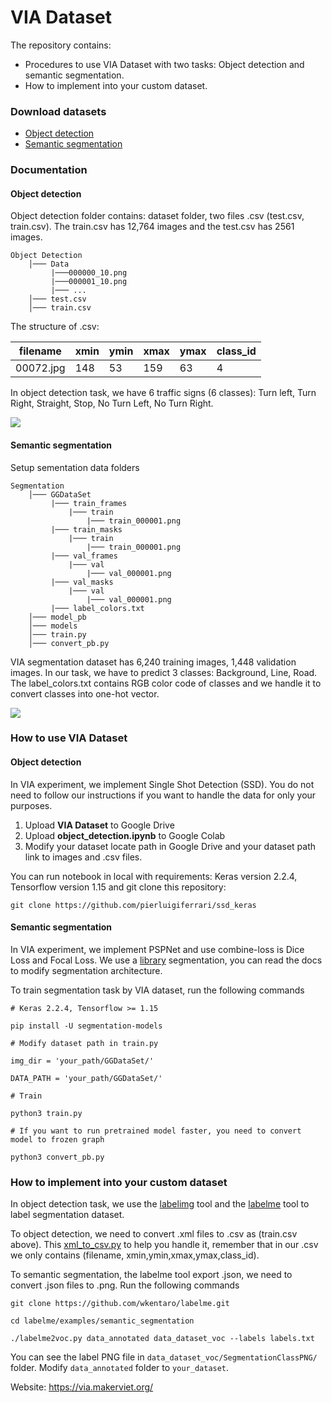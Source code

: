 # VIA Dataset

The repository contains:

* Procedures to use VIA Dataset with two tasks: Object detection and semantic segmentation.
* How to implement into your custom dataset.

### Download datasets

* [Object detection](https://drive.google.com/file/d/1NGrKWHc1z_4bOh2huWHC8kZsUZFXOku-/view)
* [Semantic segmentation](https://drive.google.com/file/d/1X-onXnGbrIwuXTt03rK-6FV3w2bGNyK8/view?usp=sharing)

### Documentation

#### Object detection
Object detection folder contains: dataset folder, two files .csv (test.csv, train.csv). The train.csv has 12,764 images and the test.csv has 2561 images. 

```
Object Detection 
    │─── Data
         |───000000_10.png
         |───000001_10.png
         |─── ...
    │─── test.csv
    │─── train.csv
```

The structure of .csv: 

| filename | xmin | ymin | xmax | ymax | class_id |
| -------- | -------- | -------- | -------- | -------- | -------- |
| 00072.jpg     | 148     | 53     | 159     | 63     | 4     |

In object detection task, we have 6 traffic signs (6 classes): Turn left, Turn Right, Straight, Stop, No Turn Left, No Turn Right. 

![](https://i.imgur.com/jrmCOEW.png)

#### Semantic segmentation

Setup sementation data folders

```
Segmentation
    │─── GGDataSet
         |─── train_frames
             |─── train
                 |─── train_000001.png
         |─── train_masks
             |─── train
                 |─── train_000001.png         
         |─── val_frames
             |─── val
                 |─── val_000001.png         
         |─── val_masks
             |─── val
                 |─── val_000001.png         
         |─── label_colors.txt
    │─── model_pb
    │─── models
    │─── train.py
    │─── convert_pb.py
```

VIA segmentation dataset has 6,240 training images, 1,448 validation images. In our task, we have to predict 3 classes: Background, Line, Road. 
The label_colors.txt contains RGB color code of classes and we handle it to convert classes into one-hot vector. 

![](https://i.imgur.com/XbJsBE0.png)


### How to use VIA Dataset

#### Object detection

In VIA experiment, we implement Single Shot Detection (SSD). You do not need to follow our instructions if you want to handle the data for only your purposes.

1. Upload **VIA Dataset** to Google Drive
2. Upload **object_detection.ipynb** to Google Colab 
3. Modify your dataset locate path in Google Drive and your dataset path link to images and .csv files.

You can run notebook in local with requirements: Keras version 2.2.4, Tensorflow version 1.15 and git clone this repository: 

``` git clone https://github.com/pierluigiferrari/ssd_keras ```

#### Semantic segmentation

In VIA experiment, we implement PSPNet and use combine-loss is Dice Loss and Focal Loss. We use a [library](https://github.com/qubvel/segmentation_models) segmentation, you can read the docs to modify segmentation architecture. 

To train segmentation task by VIA dataset, run the following commands

```python=1
# Keras 2.2.4, Tensorflow >= 1.15

pip install -U segmentation-models

# Modify dataset path in train.py

img_dir = 'your_path/GGDataSet/'

DATA_PATH = 'your_path/GGDataSet/'

# Train

python3 train.py

# If you want to run pretrained model faster, you need to convert model to frozen graph 

python3 convert_pb.py

```

### How to implement into your custom dataset

In object detection task, we use the [labelimg](https://github.com/tzutalin/labelImg) tool and the [labelme](https://github.com/wkentaro/labelme) tool to label segmentation dataset.

To object detection, we need to convert .xml files to .csv as (train.csv above). This [xml_to_csv.py](https://github.com/datitran/raccoon_dataset/blob/master/xml_to_csv.py) to help you handle it, remember that in our .csv we only contains (filename, xmin,ymin,xmax,ymax,class_id).

To semantic segmentation, the labelme tool export .json, we need to convert .json files to .png. Run the following commands

```python=1
git clone https://github.com/wkentaro/labelme.git

cd labelme/examples/semantic_segmentation

./labelme2voc.py data_annotated data_dataset_voc --labels labels.txt
```

You can see the label PNG file in `data_dataset_voc/SegmentationClassPNG/` folder.
Modify `data_annotated` folder to `your_dataset`. 




Website: https://via.makerviet.org/

